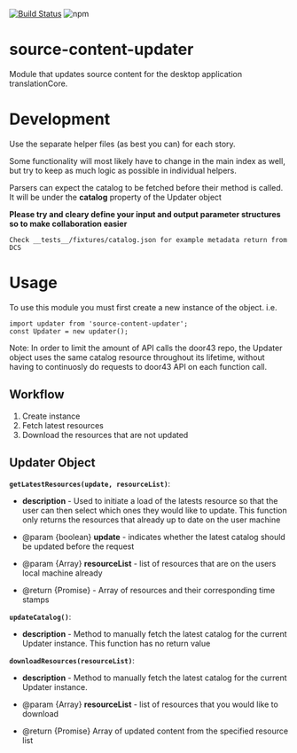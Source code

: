 [![Build Status](https://api.travis-ci.org/translationCoreApps/source-content-updater.svg?branch=master)](https://travis-ci.org/translationCoreApps/source-content-updater) ![npm](https://img.shields.io/npm/dt/source-content-updater.svg)

# source-content-updater
Module that updates source content for the desktop application translationCore.

# Development

Use the separate helper files (as best you can) for each story.

Some functionality will most likely have to change in the main index as well, but try to keep as much logic as possible in individual helpers.

Parsers can expect the catalog to be fetched before their method is called. It will be under 
the **catalog** property of the Updater object

**Please try and cleary define your input and output parameter structures so to make collaboration easier**

`Check __tests__/fixtures/catalog.json
for example metadata return from DCS`

# Usage
To use this module you must first create a new instance of the object.
i.e.
```
import updater from 'source-content-updater';
const Updater = new updater();
```

Note: In order to limit the amount of API calls the door43 repo, the Updater object uses the same catalog resource throughout its lifetime, without having to continuosly do requests to door43 API on each function call.

## Workflow
1. Create instance
2. Fetch latest resources
3. Download the resources that are not updated

## Updater Object
**`getLatestResources(update, resourceList)`**: 
- **description** -
Used to initiate a load of the latests resource so that the user can then select which ones
they would like to update. This function only returns the resources that already up to date on the user machine
- @param {boolean} **update** - indicates whether the latest catalog should be updated
before the request

- @param {Array} **resourceList** - list of resources that are on the users local machine already

- @return {Promise} - Array of resources and their corresponding time stamps

**`updateCatalog()`**:
- **description** - Method to manually fetch the latest catalog for the current
Updater instance. This function has no return value

**`downloadResources(resourceList)`**:
- **description** - Method to manually fetch the latest catalog for the current
Updater instance.

- @param {Array} **resourceList** - list of resources that you would like to download
- @return {Promise} Array of updated content from the specified resource list


